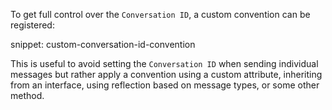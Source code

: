To get full control over the `Conversation ID`, a custom convention can be registered:

snippet: custom-conversation-id-convention

This is useful to avoid setting the `Conversation ID` when sending individual messages but rather apply a convention using a custom attribute, inheriting from an interface, using reflection based on message types, or some other method.

